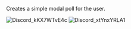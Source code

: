Creates a simple modal poll for the user.

![Discord_kKX7WTvE4c](https://github.com/multicody10/GlobePollBot/assets/4924142/143e5940-8397-4ff6-8a57-101b366ce5e3)
![Discord_xtYnxYRLA1](https://github.com/multicody10/GlobePollBot/assets/4924142/161e3fae-42eb-48d6-b492-3f59dce78b16)
